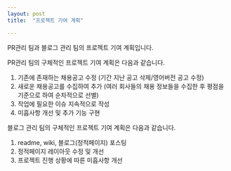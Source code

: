 ```yaml
---
layout: post
title:  "프로젝트 기여 계획"

---
```

 PR관리 팀과 블로그 관리 팀의 프로젝트 기여 계획입니다.

 PR관리 팀의 구체적인 프로젝트 기여 계획은 다음과 같습니다.
1. 기존에 존재하는 채용공고 수정 
(기간 지난 공고 삭제/영어버전 공고 수정)
2. 새로운 채용공고를 수집하여 추가
(여러 회사들의 채용 정보들을 수집한 후 평점을 기준으로 하여 순차적으로 선별)
3. 작업에 필요한 이슈 지속적으로 작성
4. 미흡사항 개선 및 추가 기능 구현

 블로그 관리 팀의 구체적인 프로젝트 기여 계획은 다음과 같습니다.
1. readme, wiki, 블로그(정적페이지) 포스팅
2. 정적페이지 레이아웃 수정 및 개선
3. 프로젝트 진행 상황에 따른 미흡사항 개선

